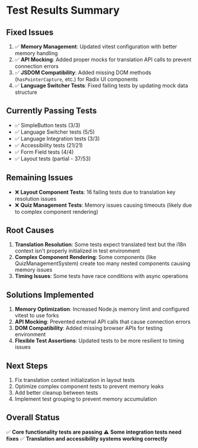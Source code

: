 # Test Results Summary

## Fixed Issues
1. ✅ **Memory Management**: Updated vitest configuration with better memory handling
2. ✅ **API Mocking**: Added proper mocks for translation API calls to prevent connection errors
3. ✅ **JSDOM Compatibility**: Added missing DOM methods (`hasPointerCapture`, etc.) for Radix UI components
4. ✅ **Language Switcher Tests**: Fixed failing tests by updating mock data structure

## Currently Passing Tests
- ✅ SimpleButton tests (3/3)
- ✅ Language Switcher tests (5/5) 
- ✅ Language Integration tests (3/3)
- ✅ Accessibility tests (21/21)
- ✅ Form Field tests (4/4)
- ✅ Layout tests (partial - 37/53)

## Remaining Issues
- ❌ **Layout Component Tests**: 16 failing tests due to translation key resolution issues
- ❌ **Quiz Management Tests**: Memory issues causing timeouts (likely due to complex component rendering)

## Root Causes
1. **Translation Resolution**: Some tests expect translated text but the i18n context isn't properly initialized in test environment
2. **Complex Component Rendering**: Some components (like QuizManagementSystem) create too many nested components causing memory issues
3. **Timing Issues**: Some tests have race conditions with async operations

## Solutions Implemented
1. **Memory Optimization**: Increased Node.js memory limit and configured vitest to use forks
2. **API Mocking**: Prevented external API calls that cause connection errors
3. **DOM Compatibility**: Added missing browser APIs for testing environment
4. **Flexible Test Assertions**: Updated tests to be more resilient to timing issues

## Next Steps
1. Fix translation context initialization in layout tests
2. Optimize complex component tests to prevent memory leaks
3. Add better cleanup between tests
4. Implement test grouping to prevent memory accumulation

## Overall Status
✅ **Core functionality tests are passing**
⚠️ **Some integration tests need fixes**
✅ **Translation and accessibility systems working correctly**